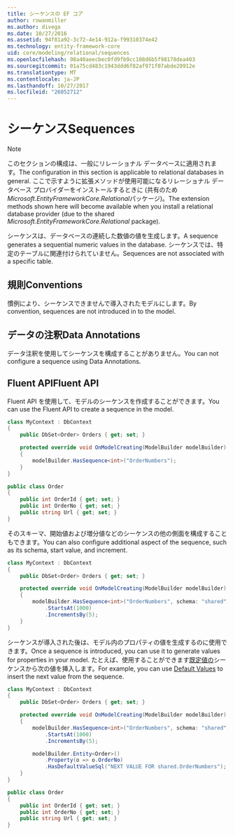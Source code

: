 ```yaml
---
title: シーケンスの EF コア
author: rowanmiller
ms.author: divega
ms.date: 10/27/2016
ms.assetid: 94f81a92-3c72-4e14-912a-f99310374e42
ms.technology: entity-framework-core
uid: core/modeling/relational/sequences
ms.openlocfilehash: 98a40aeecbec0fd9fb9cc108d6b5f98178dea403
ms.sourcegitcommit: 01a75cd483c1943ddd6f82af971f07abde20912e
ms.translationtype: MT
ms.contentlocale: ja-JP
ms.lasthandoff: 10/27/2017
ms.locfileid: "26052712"
---
```

# <a name="sequences"></a><span data-ttu-id="db216-102">シーケンス</span><span class="sxs-lookup"><span data-stu-id="db216-102">Sequences</span></span>

> [!NOTE]  
> <span data-ttu-id="db216-103">このセクションの構成は、一般にリレーショナル データベースに適用されます。</span><span class="sxs-lookup"><span data-stu-id="db216-103">The configuration in this section is applicable to relational databases in general.</span></span> <span data-ttu-id="db216-104">ここで示すように拡張メソッドが使用可能になるリレーショナル データベース プロバイダーをインストールするときに (共有のため*Microsoft.EntityFrameworkCore.Relational*パッケージ)。</span><span class="sxs-lookup"><span data-stu-id="db216-104">The extension methods shown here will become available when you install a relational database provider (due to the shared *Microsoft.EntityFrameworkCore.Relational* package).</span></span>

<span data-ttu-id="db216-105">シーケンスは、データベースの連続した数値の値を生成します。</span><span class="sxs-lookup"><span data-stu-id="db216-105">A sequence generates a sequential numeric values in the database.</span></span> <span data-ttu-id="db216-106">シーケンスでは、特定のテーブルに関連付けられていません。</span><span class="sxs-lookup"><span data-stu-id="db216-106">Sequences are not associated with a specific table.</span></span>

## <a name="conventions"></a><span data-ttu-id="db216-107">規則</span><span class="sxs-lookup"><span data-stu-id="db216-107">Conventions</span></span>

<span data-ttu-id="db216-108">慣例により、シーケンスできませんで導入されたモデルにします。</span><span class="sxs-lookup"><span data-stu-id="db216-108">By convention, sequences are not introduced in to the model.</span></span>

## <a name="data-annotations"></a><span data-ttu-id="db216-109">データの注釈</span><span class="sxs-lookup"><span data-stu-id="db216-109">Data Annotations</span></span>

<span data-ttu-id="db216-110">データ注釈を使用してシーケンスを構成することがありません。</span><span class="sxs-lookup"><span data-stu-id="db216-110">You can not configure a sequence using Data Annotations.</span></span>

## <a name="fluent-api"></a><span data-ttu-id="db216-111">Fluent API</span><span class="sxs-lookup"><span data-stu-id="db216-111">Fluent API</span></span>

<span data-ttu-id="db216-112">Fluent API を使用して、モデルのシーケンスを作成することができます。</span><span class="sxs-lookup"><span data-stu-id="db216-112">You can use the Fluent API to create a sequence in the model.</span></span>

<!-- [!code-csharp[Main](samples/core/relational/Modeling/FluentAPI/Samples/Relational/Sequence.cs?highlight=7)] -->
``` csharp
class MyContext : DbContext
{
    public DbSet<Order> Orders { get; set; }

    protected override void OnModelCreating(ModelBuilder modelBuilder)
    {
        modelBuilder.HasSequence<int>("OrderNumbers");
    }
}

public class Order
{
    public int OrderId { get; set; }
    public int OrderNo { get; set; }
    public string Url { get; set; }
}
```

<span data-ttu-id="db216-113">そのスキーマ、開始値および増分値などのシーケンスの他の側面を構成することもできます。</span><span class="sxs-lookup"><span data-stu-id="db216-113">You can also configure additional aspect of the sequence, such as its schema, start value, and increment.</span></span>

<!-- [!code-csharp[Main](samples/core/relational/Modeling/FluentAPI/Samples/Relational/SequenceConfigured.cs?highlight=7,8,9)] -->
``` csharp
class MyContext : DbContext
{
    public DbSet<Order> Orders { get; set; }

    protected override void OnModelCreating(ModelBuilder modelBuilder)
    {
        modelBuilder.HasSequence<int>("OrderNumbers", schema: "shared")
            .StartsAt(1000)
            .IncrementsBy(5);
    }
}
```

<span data-ttu-id="db216-114">シーケンスが導入された後は、モデル内のプロパティの値を生成するのに使用できます。</span><span class="sxs-lookup"><span data-stu-id="db216-114">Once a sequence is introduced, you can use it to generate values for properties in your model.</span></span> <span data-ttu-id="db216-115">たとえば、使用することができます[既定値の](default-values.md)シーケンスから次の値を挿入します。</span><span class="sxs-lookup"><span data-stu-id="db216-115">For example, you can use [Default Values](default-values.md) to insert the next value from the sequence.</span></span>

<!-- [!code-csharp[Main](samples/core/relational/Modeling/FluentAPI/Samples/Relational/SequenceUsed.cs?highlight=11,12,13)] -->
``` csharp
class MyContext : DbContext
{
    public DbSet<Order> Orders { get; set; }

    protected override void OnModelCreating(ModelBuilder modelBuilder)
    {
        modelBuilder.HasSequence<int>("OrderNumbers", schema: "shared")
            .StartsAt(1000)
            .IncrementsBy(5);

        modelBuilder.Entity<Order>()
            .Property(o => o.OrderNo)
            .HasDefaultValueSql("NEXT VALUE FOR shared.OrderNumbers");
    }
}

public class Order
{
    public int OrderId { get; set; }
    public int OrderNo { get; set; }
    public string Url { get; set; }
}
```
